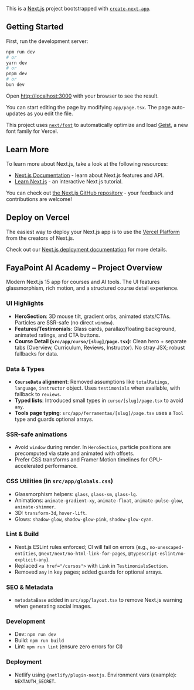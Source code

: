 This is a [Next.js](https://nextjs.org) project bootstrapped with [`create-next-app`](https://nextjs.org/docs/app/api-reference/cli/create-next-app).

## Getting Started

First, run the development server:

```bash
npm run dev
# or
yarn dev
# or
pnpm dev
# or
bun dev
```

Open [http://localhost:3000](http://localhost:3000) with your browser to see the result.

You can start editing the page by modifying `app/page.tsx`. The page auto-updates as you edit the file.

This project uses [`next/font`](https://nextjs.org/docs/app/building-your-application/optimizing/fonts) to automatically optimize and load [Geist](https://vercel.com/font), a new font family for Vercel.

## Learn More

To learn more about Next.js, take a look at the following resources:

- [Next.js Documentation](https://nextjs.org/docs) - learn about Next.js features and API.
- [Learn Next.js](https://nextjs.org/learn) - an interactive Next.js tutorial.

You can check out [the Next.js GitHub repository](https://github.com/vercel/next.js) - your feedback and contributions are welcome!

## Deploy on Vercel

The easiest way to deploy your Next.js app is to use the [Vercel Platform](https://vercel.com/new?utm_medium=default-template&filter=next.js&utm_source=create-next-app&utm_campaign=create-next-app-readme) from the creators of Next.js.

Check out our [Next.js deployment documentation](https://nextjs.org/docs/app/building-your-application/deploying) for more details.

## FayaPoint AI Academy – Project Overview

Modern Next.js 15 app for courses and AI tools. The UI features glassmorphism, rich motion, and a structured course detail experience.

### UI Highlights
- **HeroSection**: 3D mouse tilt, gradient orbs, animated stats/CTAs. Particles are SSR-safe (no direct `window`).
- **Features/Testimonials**: Glass cards, parallax/floating background, animated ratings, and CTA buttons.
- **Course Detail (`src/app/curso/[slug]/page.tsx`)**: Clean hero + separate tabs (Overview, Curriculum, Reviews, Instructor). No stray JSX; robust fallbacks for data.

### Data & Types
- **`CourseData` alignment**: Removed assumptions like `totalRatings`, `language`, `instructor` object. Uses `testimonials` when available, with fallback to `reviews`.
- **Typed lists**: Introduced small types in `curso/[slug]/page.tsx` to avoid `any`.
- **Tools page typing**: `src/app/ferramentas/[slug]/page.tsx` uses a `Tool` type and guards optional arrays.

### SSR-safe animations
- Avoid `window` during render. In `HeroSection`, particle positions are precomputed via state and animated with offsets.
- Prefer CSS transforms and Framer Motion timelines for GPU-accelerated performance.

### CSS Utilities (in `src/app/globals.css`)
- Glassmorphism helpers: `glass`, `glass-sm`, `glass-lg`.
- Animations: `animate-gradient-xy`, `animate-float`, `animate-pulse-glow`, `animate-shimmer`.
- 3D: `transform-3d`, `hover-lift`.
- Glows: `shadow-glow`, `shadow-glow-pink`, `shadow-glow-cyan`.

### Lint & Build
- Next.js ESLint rules enforced; CI will fail on errors (e.g., `no-unescaped-entities`, `@next/next/no-html-link-for-pages`, `@typescript-eslint/no-explicit-any`).
- Replaced `<a href="/cursos">` with `Link` in `TestimonialsSection`.
- Removed `any` in key pages; added guards for optional arrays.

### SEO & Metadata
- `metadataBase` added in `src/app/layout.tsx` to remove Next.js warning when generating social images.

### Development
- Dev: `npm run dev`
- Build: `npm run build`
- Lint: `npm run lint` (ensure zero errors for CI)

### Deployment
- Netlify using `@netlify/plugin-nextjs`. Environment vars (example): `NEXTAUTH_SECRET`.


